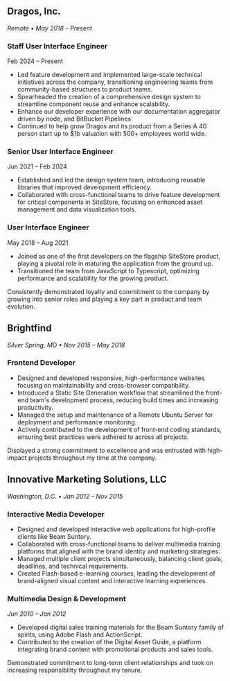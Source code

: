 ## Dragos, Inc.

_Remote • May 2018 – Present_

### Staff User Interface Engineer

Feb 2024 – Present

- Led feature development and implemented large-scale technical initiatives across the company, transitioning engineering teams from community-based structures to product teams.
- Spearheaded the creation of a comprehensive design system to streamline component reuse and enhance scalability.
- Enhance our developer experience with our documentation aggregator driven by node, and BitBucket Pipelines
- Continued to help grow Dragos and its product from a Series A 40 person start up to $1b valuation with 500+ employees world wide.

### Senior User Interface Engineer

Jun 2021 – Feb 2024

- Established and led the design system team, introducing reusable libraries that improved development efficiency.
- Collaborated with cross-functional teams to drive feature development for critical components in SiteStore, focusing on enhanced asset management and data visualization tools.

### User Interface Engineer

May 2018 – Aug 2021

- Joined as one of the first developers on the flagship SiteStore product, playing a pivotal role in maturing the application from the ground up.
- Transitioned the team from JavaScript to Typescript, optimizing performance and scalability for the growing product.

Consistently demonstrated loyalty and commitment to the company by growing into senior roles and playing a key part in product and team evolution.

## Brightfind

_Silver Spring, MD • Nov 2015 – May 2018_

### Frontend Developer

- Designed and developed responsive, high-performance websites focusing on maintainability and cross-browser compatibility.
- Introduced a Static Site Generation workflow that streamlined the front-end team's development process, reducing build times and increasing productivity.
- Managed the setup and maintenance of a Remote Ubuntu Server for deployment and performance monitoring.
- Actively contributed to the development of front-end coding standards, ensuring best practices were adhered to across all projects.

Displayed a strong commitment to excellence and was entrusted with high-impact projects throughout my time at the company.

## Innovative Marketing Solutions, LLC

_Washington, D.C. • Jan 2012 – Nov 2015_

### Interactive Media Developer

- Designed and developed interactive web applications for high-profile clients like Beam Suntory.
- Collaborated with cross-functional teams to deliver multimedia training platforms that aligned with the brand identity and marketing strategies.
- Managed multiple client projects simultaneously, balancing client goals, deadlines, and technical requirements.
- Created Flash-based e-learning courses, leading the development of brand-aligned visual content and interactive learning experiences.

### Multimedia Design & Development

_Jun 2010 – Jan 2012_

- Developed digital sales training materials for the Beam Suntory family of spirits, using Adobe Flash and ActionScript.
- Contributed to the creation of the Digital Asset Guide, a platform integrating brand content with promotional products and sales tools.

Demonstrated commitment to long-term client relationships and took on increasing responsibility throughout my tenure.

